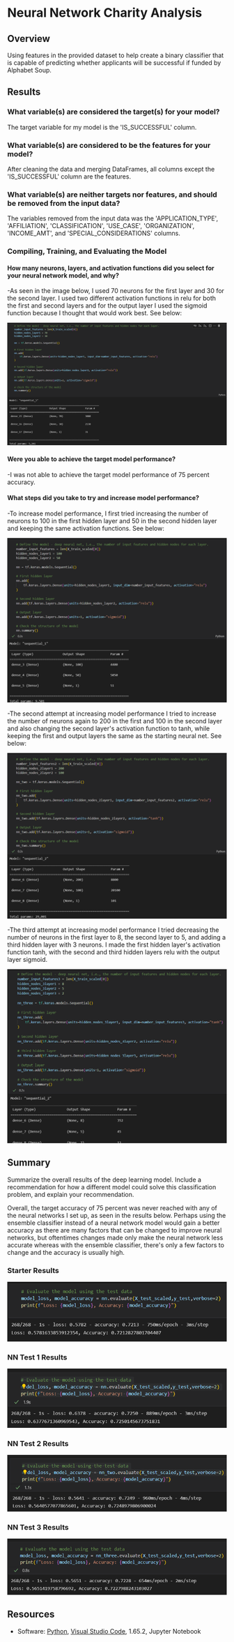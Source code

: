 # Neural Network Charity Analysis

## Overview

Using features in the provided dataset to help create a binary classifier that is capable of predicting whether applicants will be successful if funded by Alphabet Soup.

## Results

### What variable(s) are considered the target(s) for your model?

The target variable for my model is the 'IS_SUCCESSFUL' column.

### What variable(s) are considered to be the features for your model?

After cleaning the data and merging DataFrames, all columns except the 'IS_SUCCESSFUL' column are the features.

### What variable(s) are neither targets nor features, and should be removed from the input data?

The variables removed from the input data was the 'APPLICATION_TYPE', 'AFFILIATION', 'CLASSIFICATION', 'USE_CASE', 'ORGANIZATION', 'INCOME_AMT', and 'SPECIAL_CONSIDERATIONS' columns.

### Compiling, Training, and Evaluating the Model

#### How many neurons, layers, and activation functions did you select for your neural network model, and why?

-As seen in the image below, I used 70 neurons for the first layer and 30 for the second layer. I used two different activation functions in relu for both the first and second layers and for the output layer I used the sigmoid function because I thought that would work best. See below:

![NN Model Original](Images/nnmd_org.png)

#### Were you able to achieve the target model performance?

-I was not able to achieve the target model performance of 75 percent accuracy.

#### What steps did you take to try and increase model performance?

-To increase model performance, I first tried increasing the number of neurons to 100 in the first hidden layer and 50 in the second hidden layer and keeping the same activation functions. See below:

![NN Model Test 1](Images/nnmd_1.png)

-The second attempt at increasing model performance I tried to increase the number of neurons again to 200 in the first and 100 in the second layer and also changing the second layer's activation function to tanh, while keeping the first and output layers the same as the starting neural net. See below:

![NN Model Test 2](Images/nn2_md.png)

-The third attempt at increasing model performance I tried decreasing the number of neurons in the first layer to 8, the second layer to 5, and adding a third hidden layer with 3 neurons. I made the first hidden layer's activation function tanh, with the second and third hidden layers relu with the output layer sigmoid.

![NN Model Test 3](Images/nn3_md.png)

## Summary

Summarize the overall results of the deep learning model. Include a recommendation for how a different model could solve this classification problem, and explain your recommendation.

Overall, the target accuracy of 75 percent was never reached with any of the neural networks I set up, as seen in the results below. Perhaps using the ensemble classifier instead of a neural network model would gain a better accuracy as there are many factors that can be changed to improve neural networks, but oftentimes changes made only make the neural network less accurate whereas with the ensemble classifier, there's only a few factors to change and the accuracy is usually high.

### Starter Results

![NN Original Results](Images/nnorg_results.png)

### NN Test 1 Results

![NN Test 1 Results](Images/nn1_results.png)

### NN Test 2 Results

![NN Test 2 Results](Images/nn2_results.png)

### NN Test 3 Results

![NN Test 3 Results](Images/nn3_results.png)

## Resources
- Software: [Python](https://www.python.org/), [Visual Studio Code](https://code.visualstudio.com/), 1.65.2, Jupyter Notebook
